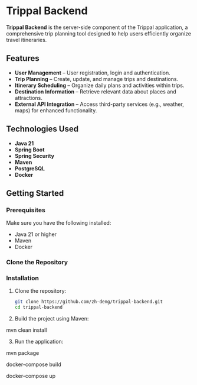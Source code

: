 # Trippal Backend

**Trippal Backend** is the server-side component of the Trippal application, a comprehensive trip planning tool designed to help users efficiently organize travel itineraries.

## Features

- **User Management** – User registration, login and authentication.
- **Trip Planning** – Create, update, and manage trips and destinations.
- **Itinerary Scheduling** – Organize daily plans and activities within trips.
- **Destination Information** – Retrieve relevant data about places and attractions.
- **External API Integration** – Access third-party services (e.g., weather, maps) for enhanced functionality.

## Technologies Used

- **Java 21**
- **Spring Boot**
- **Spring Security**
- **Maven**
- **PostgreSQL**
- **Docker**

## Getting Started

### Prerequisites

Make sure you have the following installed:

- Java 21 or higher
- Maven
- Docker

### Clone the Repository

### Installation

1. Clone the repository:
   ```bash
   git clone https://github.com/zh-deng/trippal-backend.git
   cd trippal-backend

2. Build the project using Maven:

  mvn clean install

3. Run the application:

  mvn package

  docker-compose build

  docker-compose up
